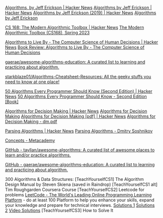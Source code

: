 
[Algorithms, by Jeff Erickson | Hacker News](https://news.ycombinator.com/item?id=18805624)
[Algorithms by Jeff Erickson | Hacker News](https://news.ycombinator.com/item?id=26074289)
[Algorithms by Jeff Erickson (2019) | Hacker News](https://news.ycombinator.com/item?id=32106761)
[Algorithms by Jeff Erickson](https://jeffe.cs.illinois.edu/teaching/algorithms/?)

[CS 168: The Modern Algorithmic Toolbox | Hacker News](https://news.ycombinator.com/item?id=32788475)
[The Modern Algorithmic Toolbox (CS168), Spring 2023](https://web.stanford.edu/class/cs168/index.html)

[Algorithms to Live By - The Computer Science of Human Decisions | Hacker News](https://news.ycombinator.com/item?id=34161864)
[Book Review: Algorithms to Live By - The Computer Science of Human Decisions](https://galowicz.de/2022/12/28/book-review-algorithms-to-live-by/)

[gaerae/awesome-algorithms-education: A curated list to learning and practicing about algorithm.](https://github.com/gaerae/awesome-algorithms-education)

[starkblaze01/Algorithms-Cheatsheet-Resources: All the geeky stuffs you need to know at one place!](https://github.com/starkblaze01/Algorithms-Cheatsheet-Resources)

[50 Algorithms Every Programmer Should Know (Second Edition) | Hacker News](https://news.ycombinator.com/item?id=38838944)
[50 Algorithms Every Programmer Should Know - Second Edition [Book]](https://www.oreilly.com/library/view/50-algorithms-every/9781803247762/)

[Algorithms for Decision Making | Hacker News](https://news.ycombinator.com/item?id=25716581)
[Algorithms for Decision Making](https://algorithmsbook.com/)
[Algorithms for Decision Making [pdf] | Hacker News](https://news.ycombinator.com/item?id=31123683)
[Algorithms for Decision Making - dm.pdf](https://algorithmsbook.com/files/dm.pdf)

[Parsing Algorithms | Hacker News](https://news.ycombinator.com/item?id=24898210)
[Parsing Algorithms - Dmitry Soshnikov](http://dmitrysoshnikov.com/courses/parsing-algorithms/)

[Concepts - Metacademy](https://www.metacademy.org/list)

[GitHub - tayllan/awesome-algorithms: A curated list of awesome places to learn and/or practice algorithms.](https://github.com/tayllan/awesome-algorithms)

[GitHub - gaerae/awesome-algorithms-education: A curated list to learning and practicing about algorithm.](https://github.com/gaerae/awesome-algorithms-education)

300 Algorithms & Data Structures:
[TeachYourselfCS1] The Algorithm Design Manual by Steven Skiena (saved in Raindrop)
    [TeachYourselfCS1 alt] Tim Roughgarden Coursera Course
[TeachYourselfCS2] Leetcode for problems
    [LeetCode - The World's Leading Online Programming Learning Platform](https://leetcode.com/)
    - do at least 100
    Platform to help you enhance your skills, expand your knowledge and prepare for technical interviews.
    [Solutions 1](https://walkccc.me/LeetCode/)
    [Solutions 2](https://leetcode.ca/)
    [Video Solutions](https://github.com/fishercoder1534/Leetcode)
[TeachYourselfCS3] How to Solve It
